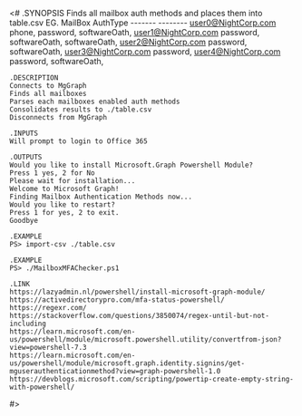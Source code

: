 <#
    .SYNOPSIS
    Finds all mailbox auth methods and places them into table.csv
    EG.
        MailBox                    AuthType
        -------                    --------
        user0@NightCorp.com        phone, password, softwareOath,
        user1@NightCorp.com        password, softwareOath, softwareOath,
        user2@NightCorp.com        password, softwareOath,
        user3@NightCorp.com        password,
        user4@NightCorp.com        password, softwareOath,

    .DESCRIPTION
    Connects to MgGraph
    Finds all mailboxes
    Parses each mailboxes enabled auth methods
    Consolidates results to ./table.csv
    Disconnects from MgGraph

    .INPUTS
    Will prompt to login to Office 365

    .OUTPUTS
    Would you like to install Microsoft.Graph Powershell Module?
    Press 1 yes, 2 for No
    Please wait for installation...
    Welcome to Microsoft Graph!
    Finding Mailbox Authentication Methods now...
    Would you like to restart?
    Press 1 for yes, 2 to exit.
    Goodbye

    .EXAMPLE
    PS> import-csv ./table.csv

    .EXAMPLE
    PS> ./MailboxMFAChecker.ps1

    .LINK
    https://lazyadmin.nl/powershell/install-microsoft-graph-module/
    https://activedirectorypro.com/mfa-status-powershell/
    https://regexr.com/
    https://stackoverflow.com/questions/3850074/regex-until-but-not-including
    https://learn.microsoft.com/en-us/powershell/module/microsoft.powershell.utility/convertfrom-json?view=powershell-7.3
    https://learn.microsoft.com/en-us/powershell/module/microsoft.graph.identity.signins/get-mguserauthenticationmethod?view=graph-powershell-1.0
    https://devblogs.microsoft.com/scripting/powertip-create-empty-string-with-powershell/
#>
